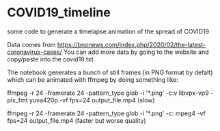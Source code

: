 # COVID19_timeline
some code to generate a timelapse animation of the spread of COVID19

Data comes from https://bnonews.com/index.php/2020/02/the-latest-coronavirus-cases/
You can add more data by going to the website and copy/paste into the covid19.txt

The notebook generates a bunch of still frames (in PNG format by defalt) which can be animated with ffmpeg by doing something like:

ffmpeg -r 24 -framerate 24 -pattern_type glob -i '*.png' -c:v libvpx-vp9 -pix_fmt yuva420p -vf fps=24 output_file.mp4 (slow)

ffmpeg -r 24 -framerate 24 -pattern_type glob -i '*.png' -c: mpeg4 -vf fps=24 output_file.mp4 (faster but worse quality)
